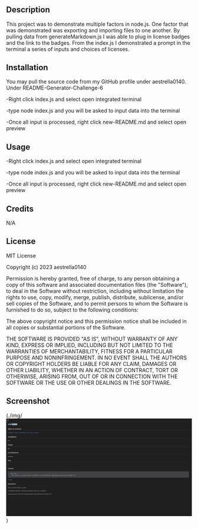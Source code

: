 # <README Generator>

## Description

This project was to demonstrate multiple factors in node.js. One factor that was demonstrated was exporting and importing files to one another. By pulling data from generateMarkdown.js I was able to plug in license badges and the link to the badges. From the index.js I demonstrated a prompt in the terminal a series of inputs and choices of licenses.


## Installation

You may pull the source code from my GitHub profile under aestrella0140. Under README-Generator-Challenge-6

-Right click index.js and select open integrated terminal

-type node index.js and you will be asked to input data into the terminal

-Once all input is processed, right click new-README.md and select open preview

## Usage

-Right click index.js and select open integrated terminal

-type node index.js and you will be asked to input data into the terminal

-Once all input is processed, right click new-README.md and select open preview

## Credits

N/A

## License

MIT License

Copyright (c) 2023 aestrella0140

Permission is hereby granted, free of charge, to any person obtaining a copy
of this software and associated documentation files (the "Software"), to deal
in the Software without restriction, including without limitation the rights
to use, copy, modify, merge, publish, distribute, sublicense, and/or sell
copies of the Software, and to permit persons to whom the Software is
furnished to do so, subject to the following conditions:

The above copyright notice and this permission notice shall be included in all
copies or substantial portions of the Software.

THE SOFTWARE IS PROVIDED "AS IS", WITHOUT WARRANTY OF ANY KIND, EXPRESS OR
IMPLIED, INCLUDING BUT NOT LIMITED TO THE WARRANTIES OF MERCHANTABILITY,
FITNESS FOR A PARTICULAR PURPOSE AND NONINFRINGEMENT. IN NO EVENT SHALL THE
AUTHORS OR COPYRIGHT HOLDERS BE LIABLE FOR ANY CLAIM, DAMAGES OR OTHER
LIABILITY, WHETHER IN AN ACTION OF CONTRACT, TORT OR OTHERWISE, ARISING FROM,
OUT OF OR IN CONNECTION WITH THE SOFTWARE OR THE USE OR OTHER DEALINGS IN THE
SOFTWARE.

## Screenshot

 (./img/![Alt text](<img/Screenshot 2023-08-17 221553.png>))